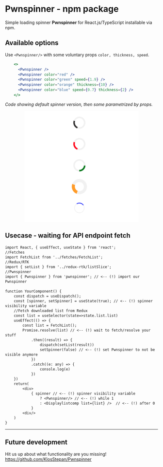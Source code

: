 # Pwnspinner - npm package

Simple loading spinner **Pwnspinner** for React.js/TypeScript installable via npm.

## Available options
Use `<Pwnspinner/>` with some voluntary props `color, thickness, speed`.
```jsx
    <>
      <Pwnspinner />
      <Pwnspinner color="red" />
      <Pwnspinner color="green" speed={1.9} />
      <Pwnspinner color="orange" thickness={10} />
      <Pwnspinner color="blue" speed={0.7} thickness={2} />
    </>
```
*Code showing default spinner version, then some parametrized by props.* 
<p align="center">
  <img src="misc/sliders.png" />
</p>

## Usecase - waiting for API endpoint fetch
```JSX
import React, { useEffect, useState } from 'react';
//Fetches
import FetchList from '../fetches/FetchList';
//Redux/RTK
import { setList } from '../redux-rtk/listSlice';
//Pwnspinner
import { Pwnspinner } from 'pwnspinner'; // <-- (!) import our Pwnspinner

function YourComponent() {
    const dispatch = useDispatch();
    const [spinner, setSpinner] = useState(true); // <-- (!) spinner visibility variable
    //Fetch downloaded list from Redux
    const list = useSelector(state=>state.list.list)
    useEffect(() => {
        const list = FetchList();
        Promise.resolve(list) // <-- (!) wait to fetch/resolve your stuff
            .then((result) => {
                dispatch(setList(result))
                setSpinner(false) // <-- (!) set Pwnspinner to not be visible anymore
            })
            .catch((e: any) => {
                console.log(e)
            })
    })
    return(
        <div>
            { spinner // <-- (!) spinner visibility variable
                ? <Pwnspinner/> // <-- (!) while 1 
                : <Displaylistcomp list={list} />  // <-- (!) after 0
            }
        <div/>
    )
}
```
___

## Future development
Hit us up about what functionality are you missing!
https://github.com/KlosStepan/Pwnspinner

